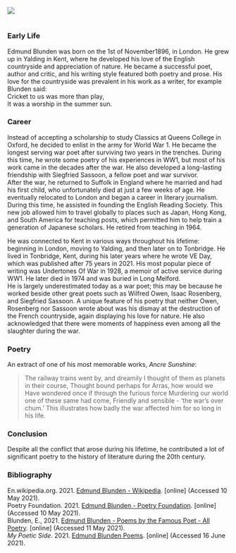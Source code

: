 <a href="https://dev.visual-essays.app"><img src="https://dev-visual-essays.netlify.app/images/ve-button.png"></a>
<param ve-config title="Edmund Blunden" author="xxx" layout="vtl" banner="xxx">

<param ve-entity eid=“Q2051722” aliases=“Yalding”>
<param ve-entity eid=“Q936183” aliases=“Tonbridge”>

#

### Early Life
 Edmund Blunden was born on the 1st of November1896, in London. He grew up in Yalding in Kent, where he developed his love of the English countryside and appreciation of nature. He became a successful poet, author and critic, and his writing style featured both poetry and prose. His love for the countryside was prevalent in his work as a writer, for example Blunden said:
 <br>
Cricket to us was more than play,    
It was a worship in the summer sun.   
<param ve-map center=“Q2051722” zoom=“15”>

### Career
 Instead of accepting a scholarship to study Classics at Queens College in Oxford, he decided to enlist in the army for World War 1. He became the longest serving war poet after surviving two years in the trenches. During this time, he wrote some poetry of his experiences in WW1, but most of his work came in the decades after the war. He also developed a long-lasting friendship with Siegfried Sassoon, a fellow poet and war survivor. 
<br>
After the war, he returned to Suffolk in England where he married and had his first child, who unfortunately died at just a few weeks of age. He eventually relocated to London and began a career in literary journalism. During this time, he assisted in founding the English Reading Society. This new job allowed him to travel globally to places such as Japan, Hong Kong, and South America for teaching posts, which permitted him to help train a generation of Japanese scholars. He retired from teaching in 1964.

He was connected to Kent in various ways throughout his lifetime: beginning in London, moving to Yalding, and then later on to Tonbridge. 
He lived in Tonbridge, Kent, during his later years where he wrote VE Day, which was published after 75 years in 2021. His most popular piece of writing was Undertones Of War in 1928, a memoir of active service during WW1. He later died in 1974 and was buried in Long Melford. 
<br>
He is largely underestimated today as a war poet; this may be because he worked beside other great poets such as Wilfred Owen, Isaac Rosenberg, and Siegfried Sassoon. A unique feature of his poetry that neither Owen, Rosenberg nor Sassoon wrote about was his dismay at the destruction of the French countryside, again displaying his love for nature. He also acknowledged that there were moments of happiness even among all the slaughter during the war.
<param ve-map center=“Q936183” zoom=“15”>

### Poetry
 An extract of one of his most memorable works, _Ancre Sunshine_:
> The railway trains went by, and dreamily
> I thought of them as planets in their course,
> Thought bound perhaps for Arras, how would we
> Have wondered once if through the furious force
> Murdering our world one of these same had come,
> Friendly and sensible - ‘the war’s over chum.’
 This illustrates how badly the war affected him for so long in his life.

### Conclusion
 Despite all the conflict that arose during his lifetime, he contributed a lot of significant poetry to the history of literature during the 20th century. 

### Bibliography
En.wikipedia.org. 2021. [Edmund Blunden - Wikipedia](https://en.wikipedia.org/wiki/Edmund_Blunden). [online] (Accessed 10 May 2021).    
Poetry Foundation. 2021. [Edmund Blunden - Poetry Foundation](https://www.poetryfoundation.org/poets/edmund-blunden). [online] (Accessed 10 May 2021).   
Blunden, E., 2021. [Edmund Blunden - Poems by the Famous Poet - All Poetry](https://allpoetry.com/Edmund-Blunden). [online] (Accessed 11 May 2021).     
_My Poetic Side_. 2021. [Edmund Blunden Poems](https://mypoeticside.com/poets/edmund-blunden-poems). [online] (Accessed 16 June 2021).   

